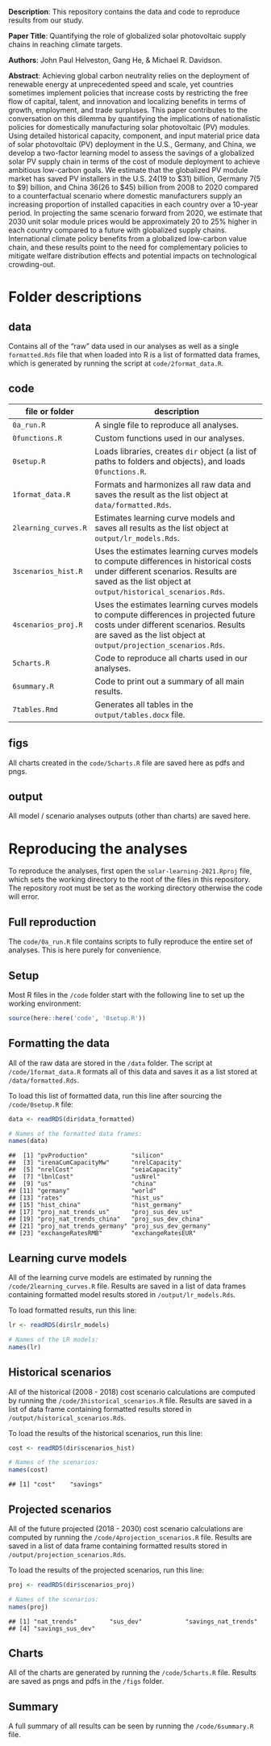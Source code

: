 
<!-- README.md is generated from README.Rmd. Please edit that file -->

**Description**: This repository contains the data and code to reproduce
results from our study.

**Paper Title**: Quantifying the role of globalized solar photovoltaic
supply chains in reaching climate targets.

**Authors**: John Paul Helveston, Gang He, & Michael R. Davidson.

**Abstract**: Achieving global carbon neutrality relies on the
deployment of renewable energy at unprecedented speed and scale, yet
countries sometimes implement policies that increase costs by
restricting the free flow of capital, talent, and innovation and
localizing benefits in terms of growth, employment, and trade surpluses.
This paper contributes to the conversation on this dilemma by
quantifying the implications of nationalistic policies for domestically
manufacturing solar photovoltaic (PV) modules. Using detailed historical
capacity, component, and input material price data of solar photovoltaic
(PV) deployment in the U.S., Germany, and China, we develop a two-factor
learning model to assess the savings of a globalized solar PV supply
chain in terms of the cost of module deployment to achieve ambitious
low-carbon goals. We estimate that the globalized PV module market has
saved PV installers in the U.S. $24 ($19 to $31) billion, Germany $7 ($5
to $9) billion, and China $36 ($26 to $45) billion from 2008 to 2020
compared to a counterfactual scenario where domestic manufacturers
supply an increasing proportion of installed capacities in each country
over a 10-year period. In projecting the same scenario forward from
2020, we estimate that 2030 unit solar module prices would be
approximately 20 to 25% higher in each country compared to a future with
globalized supply chains. International climate policy benefits from a
globalized low-carbon value chain, and these results point to the need
for complementary policies to mitigate welfare distribution effects and
potential impacts on technological crowding-out.

# Folder descriptions

## data

Contains all of the “raw” data used in our analyses as well as a single
`formatted.Rds` file that when loaded into R is a list of formatted data
frames, which is generated by running the script at
`code/2format_data.R`.

## code

| file or folder       | description                                                                                                                                                                                      |
|----------------------|--------------------------------------------------------------------------------------------------------------------------------------------------------------------------------------------------|
| `0a_run.R`           | A single file to reproduce all analyses.                                                                                                                                                         |
| `0functions.R`       | Custom functions used in our analyses.                                                                                                                                                           |
| `0setup.R`           | Loads libraries, creates `dir` object (a list of paths to folders and objects), and loads `0functions.R`.                                                                                        |
| `1format_data.R`     | Formats and harmonizes all raw data and saves the result as the list object at `data/formatted.Rds`.                                                                                             |
| `2learning_curves.R` | Estimates learning curve models and saves all results as the list object at `output/lr_models.Rds`.                                                                                              |
| `3scenarios_hist.R`  | Uses the estimates learning curves models to compute differences in historical costs under different scenarios. Results are saved as the list object at `output/historical_scenarios.Rds`.       |
| `4scenarios_proj.R`  | Uses the estimates learning curves models to compute differences in projected future costs under different scenarios. Results are saved as the list object at `output/projection_scenarios.Rds`. |
| `5charts.R`          | Code to reproduce all charts used in our analyses.                                                                                                                                               |
| `6summary.R`         | Code to print out a summary of all main results.                                                                                                                                                 |
| `7tables.Rmd`        | Generates all tables in the `output/tables.docx` file.                                                                                                                                           |

## figs

All charts created in the `code/5charts.R` file are saved here as pdfs
and pngs.

## output

All model / scenario analyses outputs (other than charts) are saved
here.

# Reproducing the analyses

To reproduce the analyses, first open the `solar-learning-2021.Rproj`
file, which sets the working directory to the root of the files in this
repository. The repository root must be set as the working directory
otherwise the code will error.

## Full reproduction

The `code/0a_run.R` file contains scripts to fully reproduce the entire
set of analyses. This is here purely for convenience.

## Setup

Most R files in the `/code` folder start with the following line to set
up the working environment:

``` r
source(here::here('code', '0setup.R'))
```

## Formatting the data

All of the raw data are stored in the `/data` folder. The script at
`/code/1format_data.R` formats all of this data and saves it as a list
stored at `/data/formatted.Rds`.

To load this list of formatted data, run this line after sourcing the
`/code/0setup.R` file:

``` r
data <- readRDS(dir$data_formatted)

# Names of the formatted data frames:
names(data)
```

    ##  [1] "pvProduction"            "silicon"                
    ##  [3] "irenaCumCapacityMw"      "nrelCapacity"           
    ##  [5] "nrelCost"                "seiaCapacity"           
    ##  [7] "lbnlCost"                "usNrel"                 
    ##  [9] "us"                      "china"                  
    ## [11] "germany"                 "world"                  
    ## [13] "rates"                   "hist_us"                
    ## [15] "hist_china"              "hist_germany"           
    ## [17] "proj_nat_trends_us"      "proj_sus_dev_us"        
    ## [19] "proj_nat_trends_china"   "proj_sus_dev_china"     
    ## [21] "proj_nat_trends_germany" "proj_sus_dev_germany"   
    ## [23] "exchangeRatesRMB"        "exchangeRatesEUR"

## Learning curve models

All of the learning curve models are estimated by running the
`/code/2learning_curves.R` file. Results are saved in a list of data
frames containing formatted model results stored in
`/output/lr_models.Rds`.

To load formatted results, run this line:

``` r
lr <- readRDS(dir$lr_models)

# Names of the LR models:
names(lr)
```

## Historical scenarios

All of the historical (2008 - 2018) cost scenario calculations are
computed by running the `/code/3historical_scenarios.R` file. Results
are saved in a list of data frame containing formatted results stored in
`/output/historical_scenarios.Rds`.

To load the results of the historical scenarios, run this line:

``` r
cost <- readRDS(dir$scenarios_hist)

# Names of the scenarios:
names(cost)
```

    ## [1] "cost"    "savings"

## Projected scenarios

All of the future projected (2018 - 2030) cost scenario calculations are
computed by running the `/code/4projection_scenarios.R` file. Results
are saved in a list of data frame containing formatted results stored in
`/output/projection_scenarios.Rds`.

To load the results of the projected scenarios, run this line:

``` r
proj <- readRDS(dir$scenarios_proj)

# Names of the scenarios:
names(proj)
```

    ## [1] "nat_trends"         "sus_dev"            "savings_nat_trends"
    ## [4] "savings_sus_dev"

## Charts

All of the charts are generated by running the `/code/5charts.R` file.
Results are saved as pngs and pdfs in the `/figs` folder.

## Summary

A full summary of all results can be seen by running the
`/code/6summary.R` file.
